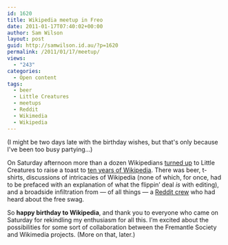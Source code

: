 ```yaml
---
id: 1620
title: Wikipedia meetup in Freo
date: 2011-01-17T07:40:02+00:00
author: Sam Wilson
layout: post
guid: http://samwilson.id.au/?p=1620
permalink: /2011/01/17/meetup/
views:
  - "243"
categories:
  - Open content
tags:
  - beer
  - Little Creatures
  - meetups
  - Reddit
  - Wikimedia
  - Wikipedia
---
```

(I might be two days late with the birthday wishes,
but that's only because I've been too busy partying...)

On Saturday afternoon more than a dozen Wikipedians
[turned up](https://en.wikipedia.org/wiki/Wikipedia:Meetup/Perth/6)
to Little Creatures to raise a toast to
[ten years of Wikipedia](http://ten.wikipedia.org/wiki/Main_Page).
There was beer, t-shirts, discussions of intricacies of Wikipedia
(none of which, for once, had to be prefaced with an explanation of what the flippin&#8217; deal _is_ with editing), and a broadside infiltration from — of all things — a [Reddit crew](http://www.reddit.com/r/perth) who had heard about the free swag.

So **happy birthday to Wikipedia**, and thank you to everyone who came on Saturday for rekindling my enthusiasm for all this. I&#8217;m excited about the possibilities for some sort of collaboration between the Fremantle Society and Wikimedia projects. (More on that, later.)
